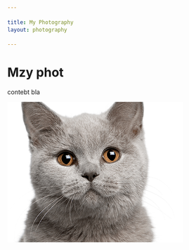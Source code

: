 ```yaml
---

title: My Photography
layout: photography

---
```


# Mzy phot

contebt bla

![](cats-master-header.png)

